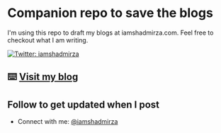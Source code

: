 # Companion repo to save the blogs

I'm using this repo to draft my blogs at iamshadmirza.com. Feel free to checkout what I am writing.

<p>
  <a href="https://twitter.com/iamshadmirza">
    <img alt="Twitter: iamshadmirza" src="https://img.shields.io/twitter/follow/iamshadmirza.svg?style=social" target="_blank" />
  </a>
</p>

## ⌨️ [Visit my blog](https://iamshadmirza.com)

## Follow to get updated when I post

* Connect with me: [@iamshadmirza](https://twitter.com/iamshadmirza)
